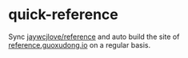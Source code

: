 # quick-reference

Sync [jaywcjlove/reference](https://github.com/jaywcjlove/reference) and auto build the site of [reference.guoxudong.io](https://reference.guoxudong.io/) on a regular basis.
